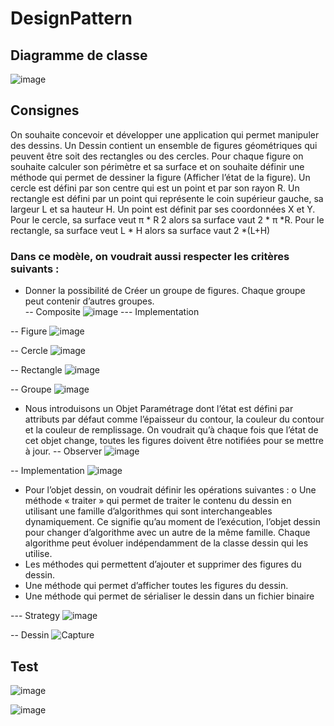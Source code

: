 # DesignPattern

## Diagramme de classe 
![image](https://user-images.githubusercontent.com/82539023/198571101-396ec6b4-93cb-444f-93ab-9b1537c6673b.png)

## Consignes
On souhaite concevoir et développer une application qui permet manipuler des dessins. Un Dessin
contient un ensemble de figures géométriques qui peuvent être soit des rectangles ou des cercles.
Pour chaque figure on souhaite calculer son périmètre et sa surface et on souhaite définir une méthode
qui permet de dessiner la figure (Afficher l’état de la figure). Un cercle est défini par son centre qui est
un point et par son rayon R. Un rectangle est défini par un point qui représente le coin supérieur
gauche, sa largeur L et sa hauteur H. Un point est définit par ses coordonnées X et Y. Pour le cercle, sa
surface veut π * R
2 alors sa surface vaut 2 * π *R. Pour le rectangle, sa surface veut L * H alors sa surface
vaut 2 *(L+H)

### Dans ce modèle, on voudrait aussi respecter les critères suivants :
- Donner la possibilité de Créer un groupe de figures. Chaque groupe peut contenir d’autres
groupes.  
-- Composite
![image](https://user-images.githubusercontent.com/82539023/198570590-6d0a985a-f149-4508-87c1-377c8ad584a6.png)
--- Implementation 

-- Figure
![image](https://user-images.githubusercontent.com/82539023/198575757-287f0daa-a80b-4f67-8df0-1b97a566ac26.png)


-- Cercle
![image](https://user-images.githubusercontent.com/82539023/198567068-d3f760e8-3ce6-4cd8-9049-31929c54654a.png)

-- Rectangle 
![image](https://user-images.githubusercontent.com/82539023/198567408-7b65b79f-a357-4469-9158-4002b262e8df.png)

-- Groupe
![image](https://user-images.githubusercontent.com/82539023/198572659-a7bbc05f-2407-4fcc-8335-bcf6487bc127.png)



- Nous introduisons un Objet Paramétrage dont l’état est défini par attributs par défaut comme
l’épaisseur du contour, la couleur du contour et la couleur de remplissage. On voudrait qu’à
chaque fois que l’état de cet objet change, toutes les figures doivent être notifiées pour se
mettre à jour.
-- Observer 
![image](https://user-images.githubusercontent.com/82539023/198571380-d3532af9-1750-474e-89e0-c9daee00928e.png)

-- Implementation
![image](https://user-images.githubusercontent.com/82539023/198576421-d69e1990-e058-4a30-b57e-9457393de8c7.png)


- Pour l’objet dessin, on voudrait définir les opérations suivantes :
o Une méthode « traiter » qui permet de traiter le contenu du dessin en utilisant une
famille d’algorithmes qui sont interchangeables dynamiquement. Ce signifie qu’au
moment de l’exécution, l’objet dessin pour changer d’algorithme avec un autre de la
même famille. Chaque algorithme peut évoluer indépendamment de la classe dessin
qui les utilise.
 - Les méthodes qui permettent d’ajouter et supprimer des figures du dessin.
 - Une méthode qui permet d’afficher toutes les figures du dessin.
 - Une méthode qui permet de sérialiser le dessin dans un fichier binaire
 
 --- Strategy
![image](https://user-images.githubusercontent.com/82539023/198571629-2b74a4b0-4e8c-4349-a94e-4b1278915f3b.png)


-- Dessin 
![Capture](https://user-images.githubusercontent.com/82539023/198574279-6e75d748-c8fd-4607-a981-60e9fae5ab85.PNG)



## Test 
![image](https://user-images.githubusercontent.com/82539023/198576131-f0cd38c1-297c-49bd-afae-8c4ca7086282.png)

![image](https://user-images.githubusercontent.com/82539023/198576043-0da58ff2-08bf-4152-8ee3-9ab737fb9b6b.png)



